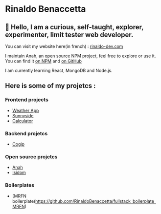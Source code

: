 # Rinaldo Benaccetta

## 👋 Hello, I am a curious, self-taught, explorer, experimenter, limit tester web developer.

You can visit my website here(in french) : [rinaldo-dev.com](https://rinaldo-dev.com)

I maintain Anah, an open source NPM project, feel free to explore or use it. You can find it [on NPM](https://www.npmjs.com/package/anah) and [on GitHub](https://github.com/RinaldoBenaccetta/anah)

I am currently learning React, MongoDB and Node.js.

## Here is some of my projetcs :

### Frontend projects

-   [Weather App](https://github.com/RinaldoBenaccetta/weather-app)
-   [Sunnyside](https://github.com/RinaldoBenaccetta/sunnyside-agency)
-   [Calculator](https://github.com/RinaldoBenaccetta/calculator)

### Backend projetcs

-   [Cogip](https://github.com/RinaldoBenaccetta/cogip)

### Open source projetcs

-   [Anah](https://github.com/RinaldoBenaccetta/anah)
-   [Isidom](https://github.com/RinaldoBenaccetta/isidom)

### Boilerplates

-   [MRFN boilerplate(https://github.com/RinaldoBenaccetta/fullstack_boilerplate_MRFN)
